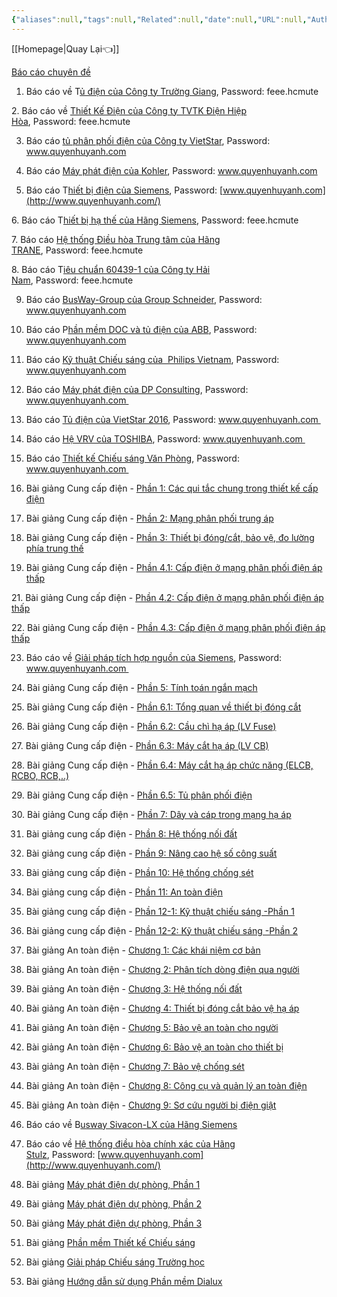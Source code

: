 ```yaml
---
{"aliases":null,"tags":null,"Related":null,"date":null,"URL":null,"Author":null,"dg-publish":true,"permalink":"/Electric Engineer/Các bảng tính/Báo cáo chuyên đề/","dgPassFrontmatter":true,"noteIcon":"2","created":"2023-12-27T13:54:01.409+07:00","updated":"2023-12-27T14:09:15.481+07:00"}
---
```


[[Homepage\|Quay Lại👈]]

[Báo cáo chuyên đề](https://www.quyenhuyanh.com/b%C3%A1o-c%C3%A1o-chuy%C3%AAn-%C4%91%E1%BB%81)

1. Báo cáo về T[ủ điện của Công ty Trường Giang](http://tinyurl.com/mt265go), Password: feee.hcmute
    

2. Báo cáo về [Thiết Kế Điện của Công ty TVTK Điện Hiệp Hòa](http://tinyurl.com/mgpbcnr), Password: feee.hcmute

3. Báo cáo [tủ phân phối điện của Công ty VietStar](http://www.mediafire.com/file/vo0hajr1fzhb7pv/BaoCao_TuDien_VietStar_2016.rar), Password: www.quyenhuyanh.com

4. Báo cáo [Máy phát điện của Kohler](http://www.mediafire.com/file/k7jbkldlcimyxx2/BaoCao_MFD_Kohler_2016.rar), Password: www.quyenhuyanh.com

5. Báo cáo T[hiết bị điện của Siemens](http://www.mediafire.com/file/3k0hab5hf013jhf/TaiLieu_KyThuat_Siemens_2016.rar), Password: [www.quyenhuyanh.com](http://www.quyenhuyanh.com/)

6. Báo cáo T[hiết bị hạ thế của Hãng Siemens](http://tinyurl.com/lfmckrj), Password: feee.hcmute

7. Báo cáo [Hệ thống Điều hòa Trung tâm của Hãng TRANE](http://tinyurl.com/ldmveob), Password: feee.hcmute

8. Báo cáo T[iêu chuẩn 60439-1 của Công ty Hải Nam](http://tinyurl.com/lthovew), Password: feee.hcmute

9. Báo cáo [BusWay-Group của Group Schneider](http://www.mediafire.com/download/bx3cw9twnoo88x0/Busway_Schneider.rar), Password: www.quyenhuyanh.com

10. Báo cáo P[hần mềm DOC và tủ điện của ABB](http://www.mediafire.com/download/uv4jd1ayhaaypdx/TaiLieu_HuanLuyen_ABB.rar), Password: www.quyenhuyanh.com

11. Báo cáo [Kỹ thuật Chiếu sáng của  Philips Vietnam](http://www.mediafire.com/file/965qqyyiocxb85t/TaiLieu_ChieuSang_Philips_12_2016_SPKT.rar), Password: www.quyenhuyanh.com

12. Báo cáo [Máy phát điện của DP Consulting](http://www.mediafire.com/file/3t9ma7s8277e60d/TaiLieu_Cty_DP+Consulting_12_2016_SPKT.r), Password: www.quyenhuyanh.com 

13. Báo cáo [Tủ điện của VietStar 2016](http://www.mediafire.com/file/eqc2fyoh28wllz0/LV+Switchboards-VietStar-2016.rar), Password: www.quyenhuyanh.com 

14. Báo cáo [Hệ VRV của TOSHIBA](http://www.mediafire.com/file/9gjn29jlttqqs97/VRV_TOSHIBA.rar/file), Password: www.quyenhuyanh.com 

16. Báo cáo [Thiết kế Chiếu sáng Văn Phòng](https://www.mediafire.com/file/in2awv8egtn060u/HuongDan_TKCS_cho_VanPhong.rar/file), Password: www.quyenhuyanh.com 

17. Bài giảng Cung cấp điện - [Phần 1: Các qui tắc chung trong thiết kế cấp điện](https://www.mediafire.com/file/wtsn5wkdw901bgx/GT_P1_CCD_OverralRules_V_E.pdf/file)

18. Bài giảng Cung cấp điện - [Phần 2: Mạng phân phối trung áp](https://www.mediafire.com/file/dnb9v9bqv9yqv47/GT_P2_CCD_MV_Distribution_Network_E.pdf/file)

19. Bài giảng Cung cấp điện - [Phần 3: Thiết bị đóng/cắt, bảo vệ, đo lường phía trung thế](https://www.youtube.com/watch?v=-hojpiBdVVo)

20. Bài giảng Cung cấp điện - [Phần 4.1: Cấp điện ở mạng phân phối điện áp thấp](https://www.youtube.com/watch?v=lBqx2L4cZvE)

21. Bài giảng Cung cấp điện - [Phần 4.2: Cấp điện ở mạng phân phối điện áp thấp](https://www.youtube.com/watch?v=Kpfuw045f6Q)

22. Bài giảng Cung cấp điện - [Phần 4.3: Cấp điện ở mạng phân phối điện áp thấp](https://www.youtube.com/watch?v=RgrUDO5zDlU)

23. Báo cáo về [Giải pháp tích hợp nguồn của Siemens](https://www.mediafire.com/file/xzqvifs8iqt19q5/Totally__Integrated_Power_-_SPKT.rar/file), Password: www.quyenhuyanh.com 

24. Bài giảng Cung cấp điện - [Phần 5: Tính toán ngắn mạch](https://www.mediafire.com/file/y0h4kt4rg590wts/GT_P5_CCD_ShotCircuitCalcultion_V.pdf/file)

25. Bài giảng Cung cấp điện - [Phần 6.1: Tổng quan về thiết bị đóng cắt](https://www.mediafire.com/file/vudii4h3etnqw4u/GT_P6_1_CCD_Overview_Switchgear_V_E.pdf/file)

26. Bài giảng Cung cấp điện - [Phần 6.2: Cầu chì hạ áp (LV Fuse)](https://www.mediafire.com/file/0qp6w2hfai3jfpb/GT_P6_2_CCD_LV_Fuse_V_E.pdf/file)

27. Bài giảng Cung cấp điện - [Phần 6.3: Máy cắt hạ áp (LV CB)](https://www.mediafire.com/file/eyxxfokpbc0bne8/GT_P6_3_CCD_LV_CB_V_E.pdf/file)

28. Bài giảng Cung cấp điện - [Phần 6.4: Máy cắt hạ áp chức năng (ELCB, RCBO, RCB,..)](https://www.mediafire.com/file/gsehc0pnmjvk5a1/GT_P6_4_CCD_Functional_CB_V_E.pdf/file)

29. Bài giảng Cung cấp điện - [Phần 6.5: Tủ phân phối điện](https://www.mediafire.com/file/djz3ldmlelcm2j6/GT_P6_5_CCD_LV_DistributionBoard_V_E.pdf/file)

30. Bài giảng Cung cấp điện - [Phần 7: Dây và cáp trong mạng hạ áp](https://www.mediafire.com/file/0pqqpnxseus29a1/GT_P7_CCD_Cable_V.pdf/file)

31. Bài giảng cung cấp điện - [Phần 8: Hệ thống nối đất](https://www.mediafire.com/file/0ziimi3oi6tdhrl/GT_P8_CCD_GroudingSysytem_V.pdf/file)

32. Bài giảng cung cấp điện - [Phần 9: Nâng cao hệ số công suất](https://www.mediafire.com/file/bxonjk834ubtjrt/GT_P9_CCD_PowerFactorCorrection_V.pdf/file)

33. Bài giảng cung cấp điện - [Phần 10: Hệ thống chống sét](https://www.mediafire.com/file/zyv6i23i2jkermr/GT_P10_CCD_LightningProtectionSystem_V.pdf/file)

34. Bài giảng cung cấp điện - [Phần 11: An toàn điện](https://www.mediafire.com/file/zyv6i23i2jkermr/GT_P10_CCD_LightningProtectionSystem_V.pdf/filehttps://www.mediafire.com/file/tfz0y1scmhb8nu9/GT_P11_CCD_ElectricalSafety_V.pdf/file)

35. Bài giảng cung cấp điện - [Phần 12-1: Kỹ thuật chiếu sáng -Phần 1](https://www.mediafire.com/file/3ru0p0t7tzvowbd/GT_P12_1_KyThhuatChieusang_Phan1.pdf/file)

36. Bài giảng cung cấp điện - [Phần 12-2: Kỹ thuật chiếu sáng -Phần 2](https://www.mediafire.com/file/y7zdje40w5yaxs9/GT_P12_2_KyThhuatChieusang_Phan2.pdf/file)

37. Bài giảng An toàn điện - [Chương 1: Các khái niệm cơ bản](https://www.mediafire.com/file/dx63omz10z6bf9x/QHA_ATD_Chuong_1.pdf/file)

38. Bài giảng An toàn điện - [Chương 2: Phân tích dòng điện qua người](https://www.mediafire.com/file/bb38kzfl8bx8iw4/QHA_ATD_Chuong_2.pdf/file)

39. Bài giảng An toàn điện - [Chương 3: Hệ thống nối đất](https://www.mediafire.com/file/d955po98outpss6/QHA_ATD_Chuong_3.pdf/file)

40. Bài giảng An toàn điện - [Chương 4: Thiết bị đóng cắt bảo vệ hạ áp](https://www.mediafire.com/file/8zw8xurjee8rk8d/QHA_ATD_Chuong_4.pdf/file)

41. Bài giảng An toàn điện - [Chương 5: Bảo vệ an toàn cho người](https://www.mediafire.com/file/hhu2a1x21urr3vt/QHA_ATD_Chuong_5.pdf/file)

42. Bài giảng An toàn điện - [Chương 6: Bảo vệ an toàn cho thiết bị](https://www.mediafire.com/file/3rpkwx6p7oxe2wi/QHA_ATD_Chuong_6.pdf/file)

43. Bài giảng An toàn điện - [Chương 7: Bảo vệ chống sét](https://www.mediafire.com/file/q76x39gecepp6qz/QHA_ATD_Chuong_7.pdf/file)

44. Bài giảng An toàn điện - [Chương 8: Công cụ và quản lý an toàn điện](https://www.mediafire.com/file/ek74c2xalmingfj/QHA_ATD_Chuong_8.pdf/file)

45. Bài giảng An toàn điện - [Chương 9: Sơ cứu người bị điện giật](https://www.mediafire.com/file/60khk4ee2zgilmt/QHA_ATD_Chuong_9.pdf/file)

46. Báo cáo về B[usway Sivacon-LX của Hãng Siemens](https://www.mediafire.com/file/ewoll37uxipd0u5/Sivacon-LX.pdf/file)

47. Báo cáo về [Hệ thống điều hòa chính xác của Hãng Stulz](https://www.mediafire.com/file/xnrh75bxjz7hlbb/STULZ_-_CRAC_Engineering_System_Design.rar/file), Password: [www.quyenhuyanh.com](http://www.quyenhuyanh.com/)

48. Bài giảng [Máy phát điện dự phòng, Phần 1](https://www.mediafire.com/file/nlc3z1dvh25njtl/MPD_P1_2022.pdf/file)

49. Bài giảng [Máy phát điện dự phòng, Phần 2](https://www.mediafire.com/file/72r4scjult1kj52/MPD_P2_2022.pdf/file)

50. Bài giảng [Máy phát điện dự phòng, Phần 3](https://www.mediafire.com/file/op3fi22qo9o0o8g/MPD_P3_2022.pdf/file)

51. Bài giảng [Phần mềm Thiết kế Chiếu sáng](https://www.mediafire.com/file/2p5p5pbfn9mnrkd/PhanMem_ThietKe_ChieuSang.pdf/file)

52. Bài giảng [Giải pháp Chiếu sáng Trường học](https://www.mediafire.com/file/r4flci82q3g91mf/GiaiPhap_ChieuSang_TruongHoc.pdf/file)

53. Bài giảng [Hướng dẫn sử dụng Phần mềm Dialux](https://www.mediafire.com/file/f84xzfs3eoszj3l/PhanMem_Dialux.pdf/file)
